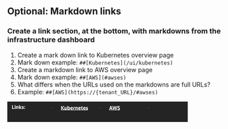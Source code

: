 ## Optional: Markdown links

### Create a link section, at the bottom, with markdowns from the infrastructure dashboard
1. Create a mark down link to Kubernetes overview page
2. Mark down example: `##[Kubernetes](/ui/kubernetes)`
3. Create a markdown link to AWS overview page
4. Mark down example: `##[AWS](#awses)`
5. What differs when the URLs used on the markdowns are full URLs?
6. Example: `##[AWS](https://{tenant_URL}/#awses)`

![markdown](../../../assets/images/markdown.png)
